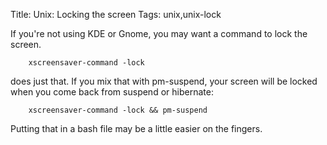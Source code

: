 Title: Unix: Locking the screen
Tags: unix,unix-lock

If you're not using KDE or Gnome, you may want a command to lock the screen. 

        xscreensaver-command -lock

does just that. If you mix that with pm-suspend, your screen will be locked when you come back from suspend or hibernate:

        xscreensaver-command -lock && pm-suspend

Putting that in a bash file may be a little easier on the fingers.
